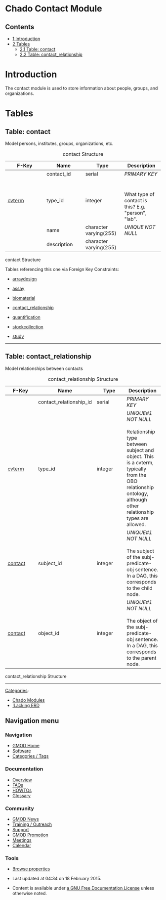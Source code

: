 



<span id="top"></span>




# <span dir="auto">Chado Contact Module</span>










## Contents



- [<span class="tocnumber">1</span>
  <span class="toctext">Introduction</span>](#Introduction)
- [<span class="tocnumber">2</span>
  <span class="toctext">Tables</span>](#Tables)
  - [<span class="tocnumber">2.1</span> <span class="toctext">Table:
    contact</span>](#Table:_contact)
  - [<span class="tocnumber">2.2</span> <span class="toctext">Table:
    contact_relationship</span>](#Table:_contact_relationship)



# <span id="Introduction" class="mw-headline">Introduction</span>

The contact module is used to store information about people, groups,
and organizations.

  

# <span id="Tables" class="mw-headline">Tables</span>

## <span id="Table:_contact" class="mw-headline">Table: contact</span>

Model persons, institutes, groups, organizations, etc.

<table data-border="1" data-cellpadding="3">
<caption>contact Structure</caption>
<colgroup>
<col style="width: 25%" />
<col style="width: 25%" />
<col style="width: 25%" />
<col style="width: 25%" />
</colgroup>
<thead>
<tr class="header">
<th>F-Key</th>
<th>Name</th>
<th>Type</th>
<th>Description</th>
</tr>
</thead>
<tbody>
<tr class="odd tr0">
<td></td>
<td>contact_id</td>
<td>serial</td>
<td><em>PRIMARY KEY</em></td>
</tr>
<tr class="even tr1">
<td><p><a href="Chado_Tables#Table:_cvterm"
title="Chado Tables">cvterm</a></p></td>
<td>type_id</td>
<td>integer</td>
<td><em></em><br />
<br />
What type of contact is this? E.g. "person", "lab".</td>
</tr>
<tr class="odd tr0">
<td></td>
<td>name</td>
<td>character varying(255)</td>
<td><em>UNIQUE NOT NULL</em></td>
</tr>
<tr class="even tr1">
<td></td>
<td>description</td>
<td>character varying(255)</td>
<td><em></em></td>
</tr>
</tbody>
</table>

contact Structure

Tables referencing this one via Foreign Key Constraints:

- [arraydesign](Chado_Tables#Table:_arraydesign "Chado Tables")

<!-- -->

- [assay](Chado_Tables#Table:_assay "Chado Tables")

<!-- -->

- [biomaterial](Chado_Tables#Table:_biomaterial "Chado Tables")

<!-- -->

- [contact_relationship](Chado_Tables#Table:_contact_relationship "Chado Tables")

<!-- -->

- [quantification](Chado_Tables#Table:_quantification "Chado Tables")

<!-- -->

- [stockcollection](Chado_Tables#Table:_stockcollection "Chado Tables")

<!-- -->

- [study](Chado_Tables#Table:_study "Chado Tables")

------------------------------------------------------------------------

  

## <span id="Table:_contact_relationship" class="mw-headline">Table: contact_relationship</span>

Model relationships between contacts

<table data-border="1" data-cellpadding="3">
<caption>contact_relationship Structure</caption>
<colgroup>
<col style="width: 25%" />
<col style="width: 25%" />
<col style="width: 25%" />
<col style="width: 25%" />
</colgroup>
<thead>
<tr class="header">
<th>F-Key</th>
<th>Name</th>
<th>Type</th>
<th>Description</th>
</tr>
</thead>
<tbody>
<tr class="odd tr0">
<td></td>
<td>contact_relationship_id</td>
<td>serial</td>
<td><em>PRIMARY KEY</em></td>
</tr>
<tr class="even tr1">
<td><p><a href="Chado_Tables#Table:_cvterm"
title="Chado Tables">cvterm</a></p></td>
<td>type_id</td>
<td>integer</td>
<td><em>UNIQUE#1 NOT NULL</em><br />
<br />
Relationship type between subject and object. This is a cvterm,
typically from the OBO relationship ontology, although other
relationship types are allowed.</td>
</tr>
<tr class="odd tr0">
<td><p><a href="Chado_Tables#Table:_contact"
title="Chado Tables">contact</a></p></td>
<td>subject_id</td>
<td>integer</td>
<td><em>UNIQUE#1 NOT NULL</em><br />
<br />
The subject of the subj-predicate-obj sentence. In a DAG, this
corresponds to the child node.</td>
</tr>
<tr class="even tr1">
<td><p><a href="Chado_Tables#Table:_contact"
title="Chado Tables">contact</a></p></td>
<td>object_id</td>
<td>integer</td>
<td><em>UNIQUE#1 NOT NULL</em><br />
<br />
The object of the subj-predicate-obj sentence. In a DAG, this
corresponds to the parent node.</td>
</tr>
</tbody>
</table>

contact_relationship Structure

------------------------------------------------------------------------




[Categories](Special%3ACategories "Special%3ACategories"):

- [Chado Modules](Category%3AChado_Modules "Category%3AChado Modules")
- [!Lacking ERD](Category%3A!Lacking_ERD "Category%3A!Lacking ERD")






## Navigation menu









### Navigation



- <span id="n-GMOD-Home">[GMOD Home](Main_Page)</span>
- <span id="n-Software">[Software](GMOD_Components)</span>
- <span id="n-Categories-.2F-Tags">[Categories /
  Tags](Categories)</span>




### Documentation



- <span id="n-Overview">[Overview](Overview)</span>
- <span id="n-FAQs">[FAQs](Category%3AFAQ)</span>
- <span id="n-HOWTOs">[HOWTOs](Category%3AHOWTO)</span>
- <span id="n-Glossary">[Glossary](Glossary)</span>




### Community



- <span id="n-GMOD-News">[GMOD News](GMOD_News)</span>
- <span id="n-Training-.2F-Outreach">[Training /
  Outreach](Training_and_Outreach)</span>
- <span id="n-Support">[Support](Support)</span>
- <span id="n-GMOD-Promotion">[GMOD Promotion](GMOD_Promotion)</span>
- <span id="n-Meetings">[Meetings](Meetings)</span>
- <span id="n-Calendar">[Calendar](Calendar)</span>




### Tools

- <span id="t-smwbrowselink"><a href="Special%3ABrowse/Chado_Contact_Module" rel="smw-browse">Browse
  properties</a></span>



- <span id="footer-info-lastmod">Last updated at 04:34 on 18 February
  2015.</span>
<!-- - <span id="footer-info-viewcount">59,423 page views.</span> -->
- <span id="footer-info-copyright">Content is available under
  <a href="http://www.gnu.org/licenses/fdl-1.3.html" class="external"
  rel="nofollow">a GNU Free Documentation License</a> unless otherwise
  noted.</span>

<!-- -->



<!-- -->




